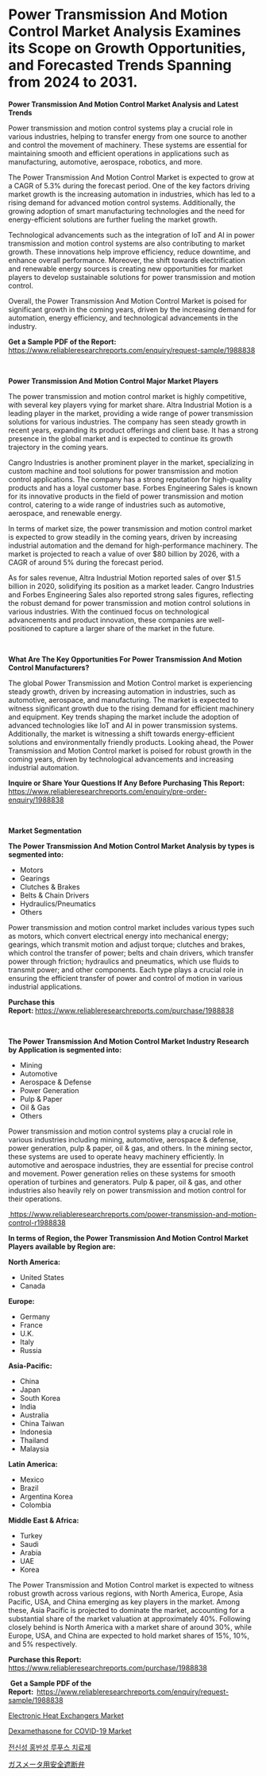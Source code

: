 <p><h1>Power Transmission And Motion Control Market Analysis Examines its Scope on Growth Opportunities, and Forecasted Trends Spanning from 2024 to 2031.</h1></p><p><strong>Power Transmission And Motion Control Market Analysis and Latest Trends</strong></p>
<p><p>Power transmission and motion control systems play a crucial role in various industries, helping to transfer energy from one source to another and control the movement of machinery. These systems are essential for maintaining smooth and efficient operations in applications such as manufacturing, automotive, aerospace, robotics, and more.</p><p>The Power Transmission And Motion Control Market is expected to grow at a CAGR of 5.3% during the forecast period. One of the key factors driving market growth is the increasing automation in industries, which has led to a rising demand for advanced motion control systems. Additionally, the growing adoption of smart manufacturing technologies and the need for energy-efficient solutions are further fueling the market growth.</p><p>Technological advancements such as the integration of IoT and AI in power transmission and motion control systems are also contributing to market growth. These innovations help improve efficiency, reduce downtime, and enhance overall performance. Moreover, the shift towards electrification and renewable energy sources is creating new opportunities for market players to develop sustainable solutions for power transmission and motion control.</p><p>Overall, the Power Transmission And Motion Control Market is poised for significant growth in the coming years, driven by the increasing demand for automation, energy efficiency, and technological advancements in the industry.</p></p>
<p><strong>Get a Sample PDF of the Report:&nbsp;</strong> <a href="https://www.reliableresearchreports.com/enquiry/request-sample/1988838">https://www.reliableresearchreports.com/enquiry/request-sample/1988838</a></p>
<p>&nbsp;</p>
<p><strong>Power Transmission And Motion Control Major Market Players</strong></p>
<p><p>The power transmission and motion control market is highly competitive, with several key players vying for market share. Altra Industrial Motion is a leading player in the market, providing a wide range of power transmission solutions for various industries. The company has seen steady growth in recent years, expanding its product offerings and client base. It has a strong presence in the global market and is expected to continue its growth trajectory in the coming years.</p><p>Cangro Industries is another prominent player in the market, specializing in custom machine and tool solutions for power transmission and motion control applications. The company has a strong reputation for high-quality products and has a loyal customer base. Forbes Engineering Sales is known for its innovative products in the field of power transmission and motion control, catering to a wide range of industries such as automotive, aerospace, and renewable energy.</p><p>In terms of market size, the power transmission and motion control market is expected to grow steadily in the coming years, driven by increasing industrial automation and the demand for high-performance machinery. The market is projected to reach a value of over $80 billion by 2026, with a CAGR of around 5% during the forecast period.</p><p>As for sales revenue, Altra Industrial Motion reported sales of over $1.5 billion in 2020, solidifying its position as a market leader. Cangro Industries and Forbes Engineering Sales also reported strong sales figures, reflecting the robust demand for power transmission and motion control solutions in various industries. With the continued focus on technological advancements and product innovation, these companies are well-positioned to capture a larger share of the market in the future.</p></p>
<p>&nbsp;</p>
<p><strong>What Are The Key Opportunities For Power Transmission And Motion Control Manufacturers?</strong></p>
<p><p>The global Power Transmission and Motion Control market is experiencing steady growth, driven by increasing automation in industries, such as automotive, aerospace, and manufacturing. The market is expected to witness significant growth due to the rising demand for efficient machinery and equipment. Key trends shaping the market include the adoption of advanced technologies like IoT and AI in power transmission systems. Additionally, the market is witnessing a shift towards energy-efficient solutions and environmentally friendly products. Looking ahead, the Power Transmission and Motion Control market is poised for robust growth in the coming years, driven by technological advancements and increasing industrial automation.</p></p>
<p><strong>Inquire or Share Your Questions If Any Before Purchasing This Report:</strong> <a href="https://www.reliableresearchreports.com/enquiry/pre-order-enquiry/1988838">https://www.reliableresearchreports.com/enquiry/pre-order-enquiry/1988838</a></p>
<p>&nbsp;</p>
<p><strong>Market Segmentation</strong></p>
<p><strong>The Power Transmission And Motion Control Market Analysis by types is segmented into:</strong></p>
<p><ul><li>Motors</li><li>Gearings</li><li>Clutches & Brakes</li><li>Belts & Chain Drivers</li><li>Hydraulics/Pneumatics</li><li>Others</li></ul></p>
<p><p>Power transmission and motion control market includes various types such as motors, which convert electrical energy into mechanical energy; gearings, which transmit motion and adjust torque; clutches and brakes, which control the transfer of power; belts and chain drivers, which transfer power through friction; hydraulics and pneumatics, which use fluids to transmit power; and other components. Each type plays a crucial role in ensuring the efficient transfer of power and control of motion in various industrial applications.</p></p>
<p><strong>Purchase this Report:&nbsp;</strong><a href="https://www.reliableresearchreports.com/purchase/1988838">https://www.reliableresearchreports.com/purchase/1988838</a></p>
<p>&nbsp;</p>
<p><strong>The Power Transmission And Motion Control Market Industry Research by Application is segmented into:</strong></p>
<p><ul><li>Mining</li><li>Automotive</li><li>Aerospace & Defense</li><li>Power Generation</li><li>Pulp & Paper</li><li>Oil & Gas</li><li>Others</li></ul></p>
<p><p>Power transmission and motion control systems play a crucial role in various industries including mining, automotive, aerospace & defense, power generation, pulp & paper, oil & gas, and others. In the mining sector, these systems are used to operate heavy machinery efficiently. In automotive and aerospace industries, they are essential for precise control and movement. Power generation relies on these systems for smooth operation of turbines and generators. Pulp & paper, oil & gas, and other industries also heavily rely on power transmission and motion control for their operations.</p></p>
<p><a href="https://www.reliableresearchreports.com/power-transmission-and-motion-control-r1988838">&nbsp;https://www.reliableresearchreports.com/power-transmission-and-motion-control-r1988838</a></p>
<p><strong>In terms of Region, the Power Transmission And Motion Control Market Players available by Region are:</strong></p>
<p>
    <p> <strong> North America: </strong>
        <ul>
            <li>United States</li>
            <li>Canada</li>
        </ul>
        </p> 
    <p> <strong> Europe: </strong>
        <ul>
            <li>Germany</li>
            <li>France</li>
            <li>U.K.</li>
            <li>Italy</li>
            <li>Russia</li>
        </ul>
        </p> 
    <p> <strong> Asia-Pacific: </strong>
        <ul>
            <li>China</li>
            <li>Japan</li>
            <li>South Korea</li>
            <li>India</li>
            <li>Australia</li>
            <li>China Taiwan</li>
            <li>Indonesia</li>
            <li>Thailand</li>
            <li>Malaysia</li>
        </ul>
        </p> 
    <p> <strong> Latin America: </strong>
        <ul>
            <li>Mexico</li>
            <li>Brazil</li>
            <li>Argentina Korea</li>
            <li>Colombia</li>
        </ul>
        </p> 
    <p> <strong> Middle East & Africa: </strong>
        <ul>
            <li>Turkey</li>
            <li>Saudi</li>
            <li>Arabia</li>
            <li>UAE</li>
            <li>Korea</li>
        </ul>
    </p>
    </p>
<p><p>The Power Transmission and Motion Control market is expected to witness robust growth across various regions, with North America, Europe, Asia Pacific, USA, and China emerging as key players in the market. Among these, Asia Pacific is projected to dominate the market, accounting for a substantial share of the market valuation at approximately 40%. Following closely behind is North America with a market share of around 30%, while Europe, USA, and China are expected to hold market shares of 15%, 10%, and 5% respectively.</p></p>
<p><strong>Purchase this Report: </strong><a href="https://www.reliableresearchreports.com/purchase/1988838">https://www.reliableresearchreports.com/purchase/1988838</a></p>
<p>&nbsp;<strong>Get a Sample PDF of the Report:&nbsp;&nbsp;</strong><a href="https://www.reliableresearchreports.com/enquiry/request-sample/1988838">https://www.reliableresearchreports.com/enquiry/request-sample/1988838</a></p>
<p><strong></strong></p>
<p><p><a href="https://github.com/jaidynmorantestelletmjzya/Market-Research-Report-List-3/blob/main/electronic-heat-exchangers-market.md">Electronic Heat Exchangers Market</a></p><p><a href="https://github.com/ruddyyedelwadw/Market-Research-Report-List-2/blob/main/dexamethasone-for-covid-19-market.md">Dexamethasone for COVID-19 Market</a></p><p><a href="https://github.com/nuekbpymrrz5/Market-Research-Report-List-2/blob/main/9244242113867.md">전신성 홍반성 루푸스 치료제</a></p><p><a href="https://github.com/oqxogxyvqe90775/Market-Research-Report-List-2/blob/main/5112178121882.md">ガスメータ用安全遮断弁</a></p></p>